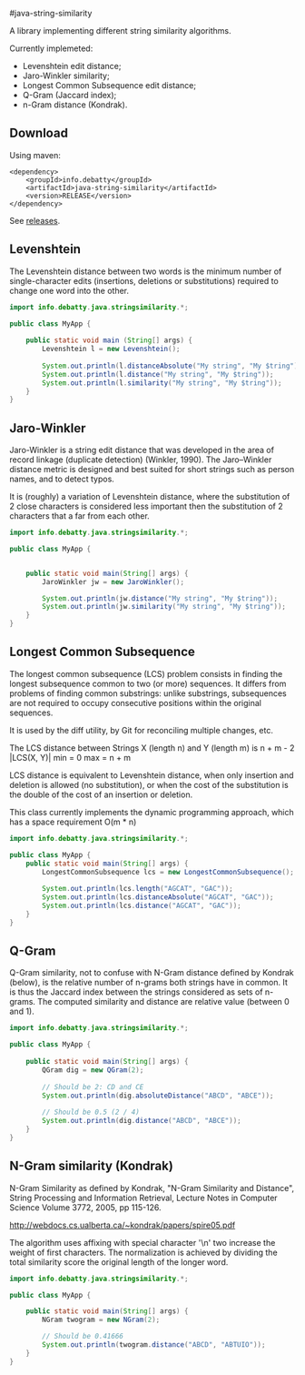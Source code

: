 #java-string-similarity

A library implementing different string similarity algorithms.

Currently implemeted:
- Levenshtein edit distance;
- Jaro-Winkler similarity;
- Longest Common Subsequence edit distance;
- Q-Gram (Jaccard index);
- n-Gram distance (Kondrak).

## Download
Using maven:
```
<dependency>
    <groupId>info.debatty</groupId>
    <artifactId>java-string-similarity</artifactId>
    <version>RELEASE</version>
</dependency>
```

See [releases](https://github.com/tdebatty/java-string-similarity/releases).

## Levenshtein
The Levenshtein distance between two words is the minimum number of single-character edits (insertions, deletions or substitutions) required to change one word into the other.

```java
import info.debatty.java.stringsimilarity.*;

public class MyApp {
    
    public static void main (String[] args) {
        Levenshtein l = new Levenshtein();
        
        System.out.println(l.distanceAbsolute("My string", "My $tring"));
        System.out.println(l.distance("My string", "My $tring"));
        System.out.println(l.similarity("My string", "My $tring"));
    }
}
```

## Jaro-Winkler
Jaro-Winkler is a string edit distance that was developed in the area of record linkage (duplicate detection) (Winkler, 1990). The Jaro–Winkler distance metric is designed and best suited for short strings such as person names, and to detect typos.

It is (roughly) a variation of Levenshtein distance, where the substitution of 2 close characters is considered less important then the substitution of 2 characters that a far from each other.

```java
import info.debatty.java.stringsimilarity.*;

public class MyApp {


    public static void main(String[] args) {
        JaroWinkler jw = new JaroWinkler();

        System.out.println(jw.distance("My string", "My $tring"));
        System.out.println(jw.similarity("My string", "My $tring"));
    }
}
```


## Longest Common Subsequence

The longest common subsequence (LCS) problem consists in finding the longest subsequence common to two (or more) sequences. It differs from problems of finding common substrings: unlike substrings, subsequences are not required to occupy consecutive positions within the original sequences.

It is used by the diff utility, by Git for reconciling multiple changes, etc.

The LCS distance between Strings X (length n) and Y (length m) is n + m - 2 |LCS(X, Y)|
min = 0
max = n + m

LCS distance is equivalent to Levenshtein distance, when only insertion and deletion is allowed (no substitution), or when the cost of the substitution is the double of the cost of an insertion or deletion.

This class currently implements the dynamic programming approach, which has a space requirement O(m * n)

```java
import info.debatty.java.stringsimilarity.*;

public class MyApp {
    public static void main(String[] args) {
        LongestCommonSubsequence lcs = new LongestCommonSubsequence();
        
        System.out.println(lcs.length("AGCAT", "GAC"));
        System.out.println(lcs.distanceAbsolute("AGCAT", "GAC"));
        System.out.println(lcs.distance("AGCAT", "GAC"));
    }
}
```

## Q-Gram

Q-Gram similarity, not to confuse with N-Gram distance defined by Kondrak (below), is the relative number of n-grams both strings have in common. It is thus the Jaccard index between the strings considered as sets of n-grams. The computed similarity and distance are relative value (between 0 and 1).

```java
import info.debatty.java.stringsimilarity.*;

public class MyApp {
    
    public static void main(String[] args) {
        QGram dig = new QGram(2);
        
        // Should be 2: CD and CE
        System.out.println(dig.absoluteDistance("ABCD", "ABCE"));
        
        // Should be 0.5 (2 / 4)
        System.out.println(dig.distance("ABCD", "ABCE"));
    }
}
```

## N-Gram similarity (Kondrak)

N-Gram Similarity as defined by Kondrak, "N-Gram Similarity and Distance", String Processing and Information Retrieval, Lecture Notes in Computer Science Volume 3772, 2005, pp 115-126.

http://webdocs.cs.ualberta.ca/~kondrak/papers/spire05.pdf

The algorithm uses affixing with special character '\n' two increase the weight of first characters. The normalization is achieved by dividing the total similarity score the original length of the longer word.

```java
import info.debatty.java.stringsimilarity.*;

public class MyApp {

    public static void main(String[] args) {
        NGram twogram = new NGram(2);

        // Should be 0.41666
        System.out.println(twogram.distance("ABCD", "ABTUIO"));
    }
}
```



